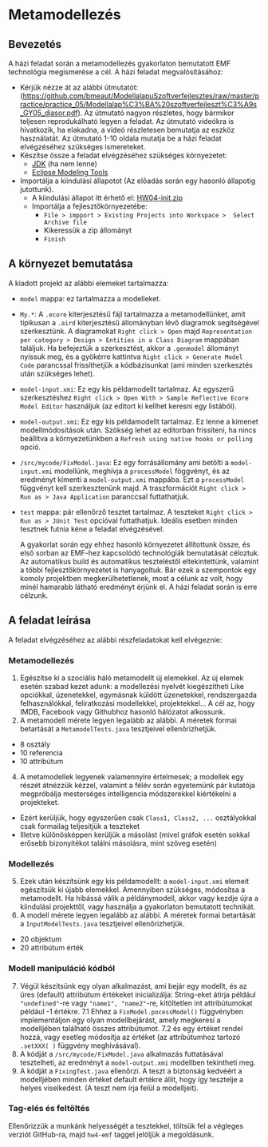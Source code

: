 # Metamodellezés

## Bevezetés
A házi feladat során a metamodellezés gyakorlaton bemutatott EMF technológia megismerése a cél. A házi feladat megvalósításához:
- Kérjük nézze át az alábbi útmutatót: (https://github.com/bmeaut/ModellalapuSzoftverfejlesztes/raw/master/practice/practice_05/Modellalap%C3%BA%20szoftverfejleszt%C3%A9s_GY05_diasor.pdf). Az útmutató nagyon részletes, hogy bármikor teljesen reprodukálható legyen a feladat. Az útmutató videókra is hivatkozik, ha elakadna, a videó részletesen bemutatja az eszköz használatát. Az útmutató 1-10 oldala mutatja be a házi feladat elvégzéséhez szükséges ismereteket.
- Készítse össze a feladat elvégzéséhez szükséges környezetet:
  - [JDK](https://adoptium.net/) (ha nem lenne)
  - [Eclipse Modeling Tools](https://www.eclipse.org/downloads/packages/release/2023-03/r/eclipse-modeling-tools)
- Importálja a kiindulási állapotot (Az előadás során egy hasonló állapotig jutottunk).
  - A kiindulási állapot itt érhető el: [HW04-init.zip](https://github.com/bmeaut/ModellalapuSzoftverfejlesztes/raw/master/homework/homework_04/HW04-init.zip)
  - Importálja a fejlesztőkörnyezetébe:
    - `File > impport > Existing Projects into Workspace >  Select Archive file`
    - Kikeressük a zip állományt
    -  `Finish`

## A környezet bemutatása
A kiadott projekt az alábbi elemeket tartalmazza:
- `model` mappa: ez tartalmazza a modelleket.
 - `My.*`: A `.ecore` kiterjesztésű fájl tartalmazza a metamodellünket, amit tipikusan a `.aird` kiterjesztésű állományban lévő diagramok segítségével szerkesztünk. A diagramokat `Right click > Open` majd `Representation per category > Design > Entities in a Class Diagram` mappában találjuk. Ha befejeztük a szerkesztést, akkor a `.genmodel` állományt nyissuk meg, és a gyökérre kattintva  `Right click > Generate Model Code` parancssal frissíthetjük a kódbázisunkat (ami minden szerkesztés után szükséges lehet).
 - `model-input.xmi`: Ez egy kis példamodellt tartalmaz. Az egyszerű szerkesztéshez `Right click > Open With > Sample Reflective Ecore Model Editor` használjuk (az editort ki kellhet keresni egy listából).
 - `model-output.xmi`: Ez egy kis példamodellt tartalmaz. Ez lenne a kimenet modellmódosítások után. Szökség lehet az editorban frissíteni, ha nincs beállítva a környezetünkben a `Refresh using native hooks or polling` opció.
- `/src/mycode/FixModel.java`: Ez egy forrásállomány ami betölti a `model-input.xmi` modellünk, meghívja a `processModel` föggvényt, és az eredményt kimenti a `model-output.xmi` mappába. Ezt a `processModel` függvényt kell szerkesztenünk majd. A traszformációt `Right click > Run as > Java Application` paranccsal futtathatjuk.
- `test` mappa: pár ellenőrző tesztet tartalmaz. A teszteket `Right click > Run as > JUnit Test` opcióval futtathatjuk. Ideális esetben minden tesztnek futnia kéne a feladat elvégzésével.

  A gyakorlat során egy ehhez hasonló környezetet állítottunk össze, és első sorban az EMF-hez kapcsolódó technológiák bemutatását céloztuk. Az automatikus build és automatikus teszteléstől eltekintettünk, valamint a többi fejlesztőkörnyezetet is hanyagoltuk. Bár ezek a szempontok egy komoly projektben megkerülhetetlenek, most a célunk az volt, hogy minél hamarabb látható eredményt érjünk el. A házi feladat során is erre célzunk.

## A feladat leírása

A feladat elvégzéséhez az alábbi részfeladatokat kell elvégeznie:

### Metamodellezés
1. Egészítse ki a szociális háló metamodellt új elemekkel. Az új elemek esetén szabad kezet adunk: a modellezési nyelvét kiegészítheti Like opciókkal, üzenetekkel, egymásnak küldött üzenetekkel, rendszergazda felhasználókkal, feliratkozási modellekkel, projektekkel... A cél az, hogy IMDB, Facebook vagy Githubhoz hasonló hálózatot alkossunk.
2. A metamodell mérete legyen legalább az alábbi. A méretek formai betartását a `MetamodelTests.java` tesztjeivel ellenőrizhetjük.
  * 8 osztály
  * 10 referencia
  * 10 attribútum
4. A metamodellek legyenek valamennyire értelmesek; a modellek egy részét átnézzük kézzel, valamint a félév során egyetemünk pár kutatója megpróbálja mesterséges intelligencia módszerekkel kiértékelni a projekteket.
  * Ezért kerüljük, hogy egyszerűen csak `Class1, Class2, ...` osztályokkal csak formailag teljesítjük a teszteket
  * Illetve különösképpen kerüljük a másolást (mivel gráfok esetén sokkal erősebb bizonyítékot találni másolásra, mint szöveg esetén)

### Modellezés
5. Ezek után készítsünk egy kis példamodellt: a  `model-input.xmi` elemeit egészítsük ki újabb elemekkel. Amennyiben szükséges, módosítsa a metamodellt. Ha hibássá válik a példánymodell, akkor vagy kezdje újra a kiindulási projekttől, vagy használja a gyakorlaton bemutatott technikát.
6. A modell mérete legyen legalább az alábbi. A méretek formai betartását a `InputModelTests.java` tesztjeivel ellenőrizhetjük.
  * 20 objektum
  * 20 attribútum érték
    
### Modell manipuláció kódból
7. Végül készítsünk egy olyan alkalmazást, ami bejár egy modellt, és az üres (default) attribútum értékeket inicializálja: String-eket átirja például `"undefined"`-re vagy `"name1", "name2"`-re, kitöltetlen int attribútumokat például -1 értékre.
  7.1 Ehhez a `FixModel.pocessModel()` függvényben implementáljon egy olyan modellbejárást, amely megkeresi a modelljében található összes attribútumot.
  7.2 és egy értéket rendel hozzá, vagy esetleg módosítja az értéket (az attribútumhoz tartozó `.setXXX( )` függvény meghívásával).
8. A kódját a `/src/mycode/FixModel.java` alkalmazás futtatásával tesztelheti, az eredményt a `model-output.xmi` modellben tekintheti meg.
9. A kódját a `FixingTest.java` ellenőrzi. A teszt a biztonság kedvéért a modelljében minden értéket default értékre állít, hogy így tesztelje a helyes viselkedést. (A teszt nem írja felül a modelljeit).

### Tag-elés és feltöltés
Ellenőrizzük a munkánk helyességét a tesztekkel, töltsük fel a végleges verziót GitHub-ra, majd `hw4-emf` taggel jelöljük a megoldásunk.
